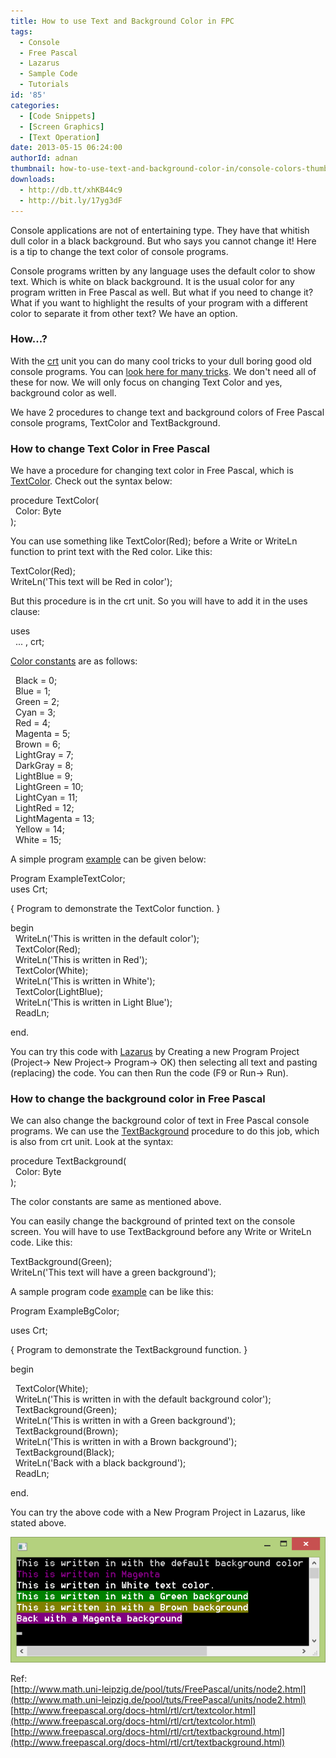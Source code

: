 ```yaml
---
title: How to use Text and Background Color in FPC
tags:
  - Console
  - Free Pascal
  - Lazarus
  - Sample Code
  - Tutorials
id: '85'
categories:
  - [Code Snippets]
  - [Screen Graphics]
  - [Text Operation]
date: 2013-05-15 06:24:00
authorId: adnan
thumbnail: how-to-use-text-and-background-color-in/console-colors-thumbs.gif
downloads:
  - http://db.tt/xhKB44c9
  - http://bit.ly/17yg3dF
---
```


Console applications are not of entertaining type. They have that whitish dull color in a black background. But who says you cannot change it! Here is a tip to change the text color of console programs.
<!-- more -->
  
  
Console programs written by any language uses the default color to show text. Which is white on black background. It is the usual color for any program written in Free Pascal as well. But what if you need to change it? What if you want to highlight the results of your program with a different color to separate it from other text? We have an option.  
  

### How...?

With the [crt](http://www.freepascal.org/docs-html/rtl/crt/) unit you can do many cool tricks to your dull boring good old console programs. You can [look here for many tricks](http://www.math.uni-leipzig.de/pool/tuts/FreePascal/units/node2.html). We don't need all of these for now. We will only focus on changing Text Color and yes, background color as well.  
  
We have 2 procedures to change text and background colors of Free Pascal console programs, TextColor and TextBackground.  
  
  

### How to change Text Color in Free Pascal

We have a procedure for changing text color in Free Pascal, which is [TextColor](http://www.freepascal.org/docs-html/rtl/crt/textcolor.html). Check out the syntax below:  

procedure TextColor(  
  Color: Byte  
);

  
You can use something like TextColor(Red); before a Write or WriteLn function to print text with the Red color. Like this:  
  

TextColor(Red);  
WriteLn('This text will be Red in color');

  
  
But this procedure is in the crt unit. So you will have to add it in the uses clause:  
  

uses  
  ... , crt;

  
[Color constants](http://www.math.uni-leipzig.de/pool/tuts/FreePascal/units/node2.html) are as follows:  
  

  Black = 0;  
  Blue = 1;  
  Green = 2;  
  Cyan = 3;  
  Red = 4;  
  Magenta = 5;  
  Brown = 6;  
  LightGray = 7;  
  DarkGray = 8;  
  LightBlue = 9;  
  LightGreen = 10;  
  LightCyan = 11;  
  LightRed = 12;  
  LightMagenta = 13;  
  Yellow = 14;  
  White = 15;

  
A simple program [example](http://www.freepascal.org/docs-html/rtl/crt/textcolor.html) can be given below:  
  

Program ExampleTextColor;  
uses Crt;  
  
{ Program to demonstrate the TextColor function. }  
  
begin  
  WriteLn('This is written in the default color');  
  TextColor(Red);  
  WriteLn('This is written in Red');  
  TextColor(White);  
  WriteLn('This is written in White');  
  TextColor(LightBlue);  
  WriteLn('This is written in Light Blue');  
  ReadLn;  
  
end.

  
You can try this code with [Lazarus](http://www.lazarus.freepascal.org/) by Creating a new Program Project (Project-> New Project-> Program-> OK) then selecting all text and pasting (replacing) the code. You can then Run the code (F9 or Run-> Run).  
  

### How to change the background color in Free Pascal

We can also change the background color of text in Free Pascal console programs. We can use the [TextBackground](http://www.freepascal.org/docs-html/rtl/crt/textbackground.html) procedure to do this job, which is also from crt unit. Look at the syntax:  

procedure TextBackground(  
  Color: Byte  
);

  
The color constants are same as mentioned above.  
  
You can easily change the background of printed text on the console screen. You will have to use TextBackground before any Write or WriteLn code. Like this:  
  

TextBackground(Green);  
WriteLn('This text will have a green background');

  
A sample program code [example](http://www.freepascal.org/docs-html/rtl/crt/textbackground.html) can be like this:  
  

Program ExampleBgColor;  
  
uses Crt;  
  
{ Program to demonstrate the TextBackground function. }  
  
begin  
  
  TextColor(White);  
  WriteLn('This is written in with the default background color');  
  TextBackground(Green);  
  WriteLn('This is written in with a Green background');  
  TextBackground(Brown);  
  WriteLn('This is written in with a Brown background');  
  TextBackground(Black);  
  WriteLn('Back with a black background');  
  ReadLn;  
  
end.

  
You can try the above code with a New Program Project in Lazarus, like stated above.  
  

![Using colors for text and text background in Free Pascal Lazarus](how-to-use-text-and-background-color-in/console-text-bg-color.gif "Using colors for text and text background in Free Pascal Lazarus")


Ref:  
[http://www.math.uni-leipzig.de/pool/tuts/FreePascal/units/node2.html](http://www.math.uni-leipzig.de/pool/tuts/FreePascal/units/node2.html)  
[http://www.freepascal.org/docs-html/rtl/crt/textcolor.html](http://www.freepascal.org/docs-html/rtl/crt/textcolor.html)  
[http://www.freepascal.org/docs-html/rtl/crt/textbackground.html](http://www.freepascal.org/docs-html/rtl/crt/textbackground.html)
